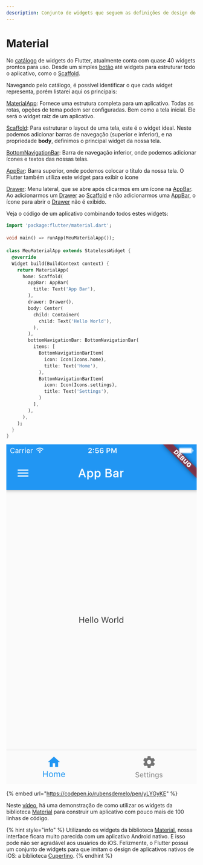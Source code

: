 ```yaml
---
description: Conjunto de widgets que seguem as definições de design do Material Design.
---
```


# Material

No [catálogo](https://flutter.dev/docs/development/ui/widgets/material) de widgets do Flutter, atualmente conta com quase 40 widgets prontos para uso. Desde um simples [botão](https://api.flutter.dev/flutter/material/RaisedButton-class.html) até widgets para estruturar todo o aplicativo, como o [Scaffold](https://api.flutter.dev/flutter/material/Scaffold-class.html).

Navegando pelo catálogo, é possível identificar o que cada widget representa, porém listarei aqui os principais:

[MaterialApp](https://api.flutter.dev/flutter/material/MaterialApp-class.html): Fornece uma estrutura completa para um aplicativo. Todas as rotas, opções de tema podem ser configuradas. Bem como a tela inicial. Ele será o widget raiz de um aplicativo. 

[Scaffold](https://api.flutter.dev/flutter/material/Scaffold-class.html): Para estruturar o layout de  uma tela, este é o widget ideal. Neste podemos adicionar barras de navegação \(superior e inferior\),  e na propriedade **body**, definimos o principal widget da nossa tela.

[BottomNavigationBar](https://api.flutter.dev/flutter/material/BottomNavigationBar-class.html): Barra de navegação inferior, onde podemos adicionar ícones e textos das nossas telas.

[AppBar](https://api.flutter.dev/flutter/material/AppBar-class.html): Barra superior, onde podemos colocar o título da nossa tela. O Flutter também utiliza este widget para exibir o ícone 

[Drawer](https://api.flutter.dev/flutter/material/Drawer-class.html): Menu lateral, que se abre após clicarmos em um ícone na [AppBar](https://api.flutter.dev/flutter/material/AppBar-class.html). Ao adicionarmos um [Drawer](https://api.flutter.dev/flutter/material/Drawer-class.html) ao [Scaffold](https://api.flutter.dev/flutter/material/Scaffold-class.html) e não adicionarmos uma [AppBar](https://api.flutter.dev/flutter/material/AppBar-class.html), o ícone para abrir o [Drawer](https://api.flutter.dev/flutter/material/Drawer-class.html) não é exibido.

Veja o código de um aplicativo combinando todos estes widgets:

```dart
import 'package:flutter/material.dart';

void main() => runApp(MeuMaterialApp());

class MeuMaterialApp extends StatelessWidget {
  @override
  Widget build(BuildContext context) {
    return MaterialApp(
      home: Scaffold(
        appBar: AppBar(
          title: Text('App Bar'),
        ),
        drawer: Drawer(),
        body: Center(
          child: Container(
            child: Text('Hello World'),
          ),
        ),
        bottomNavigationBar: BottomNavigationBar(
          items: [
            BottomNavigationBarItem(
              icon: Icon(Icons.home),
              title: Text('Home'),
            ),
            BottomNavigationBarItem(
              icon: Icon(Icons.settings),
              title: Text('Settings'),
            )
          ],
        ),
      ),
    );
  }
}

```

![Aplicativo gerado pelo c&#xF3;digo acima](../.gitbook/assets/simulator-screen-shot-iphone-5s-2020-05-19-at-11.56.17.png)

{% embed url="https://codepen.io/rubensdemelo/pen/yLYGyKE" %}

Neste [vídeo](https://www.youtube.com/watch?v=DL0Ix1lnC4w), há uma demonstração de como utilizar os widgets da biblioteca [Material](https://api.flutter.dev/flutter/material/material-library.html) para construir um aplicativo com pouco mais de 100 linhas de código.

{% hint style="info" %}
Utilizando os widgets da biblioteca [Material](https://api.flutter.dev/flutter/material/material-library.html), nossa interface ficara muito parecida com um aplicativo Android nativo. E isso pode não ser agradável aos usuários do iOS. Felizmente, o Flutter possui um conjunto de widgets para que imitam o design de aplicativos nativos de iOS: a biblioteca [Cupertino](https://api.flutter.dev/flutter/cupertino/cupertino-library.html).
{% endhint %}

